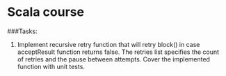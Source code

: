 # Scala course

###Tasks: 

1. Implement recursive retry function that will retry block() in case acceptResult function returns false.
   The retries list specifies the count of retries and the pause between attempts.
   Cover the implemented function with unit tests.
   
